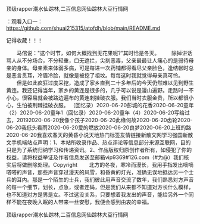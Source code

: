 顶级rapper潮水仙踪林,二百信息网仙踪林大豆行情网

：观看入口一：https://github.com/shuai215315/atofdh/blob/main/README.md


记得收藏！！！



　　马倌说："这个时节，如何大概找到无花果呢?"其时恰是冬天。
　　除掉讲话骂人从不分场合，不分轻重，口无遮拦，尖刻恶毒，父亲最最让人痛心的是弱待母亲的身体。母亲素来体弱多病，可是每进一次药铺都得看尽父亲脸色，逢结帐时总是恶言贯耳，冷眉冷脸，就像是被挖了祖坟。每每这时我就觉得母亲真可怜。
　　但是如此疯狂过度采挖，造成了家乡直到二十多年后的今天仍然难以见到野生黄连。我还记得当年，家乡的黄连是很多的，几乎可以说是漫山遍野。走路时一不小心，很容易就会被路边遍布的黄连刺挂破衣服。我们当时衣服金贵，所以都很小心，生怕被荆棘挂破衣服。
（回忆录）2020-06-20彭城的花香2020-06-20童年（2）2020-06-20童年1（回忆录）2020-06-20童年（4）2020-06-20写给过去，20192020-06-20我像个孩子2020-06-20此缘何故2020-06-20齿轮2020-06-20我低头看雨2020-06-20爱的燃放2020-06-20良梦2020-06-20上班的路2020-06-20我喜欢春天的黄昏小说天地热门标签友情链接新散文网学习强国新散文手机端站点声明：1、本站所收录作品、热点评论等信息部分来源互联网，目的只是为了系统归纳学习和传递资讯。2、作品版权归原创作者所有，如侵犯了你的权益，请将权益举证及作者信息发送至邮箱vip9369#126.com（#为@）我们核实后将做删除处理。Copyright
　　北方的冬夜，寒冷而漫长，我用手指发出嘀嘀嗒嗒的声音，那些声音穿过漫天的风雪，和昏黄的灯光，准确无误地抵达另一个士兵的耳内。那是一个陌生的士兵，我们彼此用声音交流了数年，我们熟悉对方声音的每一个细节，划长，点急，或者连码，但是我们从来都不知道对方长什么模样，也不知道对方是男是女。不过这没关系，只要想着我发出的声音，能给另外一个同样不能在夜晚入眠的人带来一丝安慰，我便会感到由衷的幸福。







顶级rapper潮水仙踪林,二百信息网仙踪林大豆行情网

